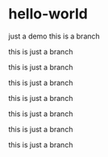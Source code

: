 # hello-world
just a demo
this is a branch

this is just a branch

this is just a branch

this is just a branch

this is just a branch

this is just a branch

this is just a branch

this is just a branch
